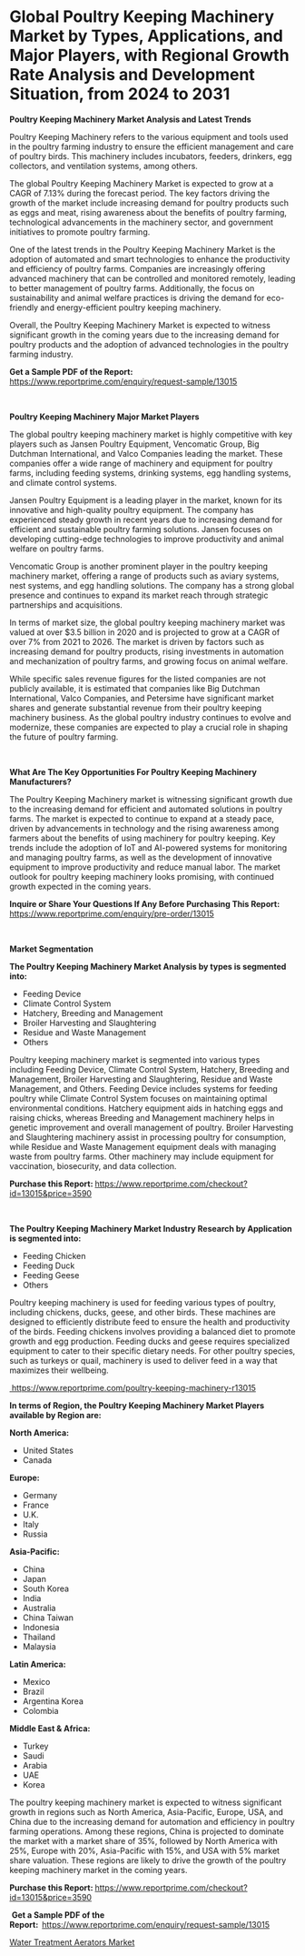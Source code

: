 <p><h1>Global Poultry Keeping Machinery Market by Types, Applications, and Major Players, with Regional Growth Rate Analysis and Development Situation, from 2024 to 2031</h1></p><p><strong>Poultry Keeping Machinery Market Analysis and Latest Trends</strong></p>
<p><p>Poultry Keeping Machinery refers to the various equipment and tools used in the poultry farming industry to ensure the efficient management and care of poultry birds. This machinery includes incubators, feeders, drinkers, egg collectors, and ventilation systems, among others.</p><p>The global Poultry Keeping Machinery Market is expected to grow at a CAGR of 7.13% during the forecast period. The key factors driving the growth of the market include increasing demand for poultry products such as eggs and meat, rising awareness about the benefits of poultry farming, technological advancements in the machinery sector, and government initiatives to promote poultry farming.</p><p>One of the latest trends in the Poultry Keeping Machinery Market is the adoption of automated and smart technologies to enhance the productivity and efficiency of poultry farms. Companies are increasingly offering advanced machinery that can be controlled and monitored remotely, leading to better management of poultry farms. Additionally, the focus on sustainability and animal welfare practices is driving the demand for eco-friendly and energy-efficient poultry keeping machinery.</p><p>Overall, the Poultry Keeping Machinery Market is expected to witness significant growth in the coming years due to the increasing demand for poultry products and the adoption of advanced technologies in the poultry farming industry.</p></p>
<p><strong>Get a Sample PDF of the Report:&nbsp;</strong> <a href="https://www.reportprime.com/enquiry/request-sample/13015">https://www.reportprime.com/enquiry/request-sample/13015</a></p>
<p>&nbsp;</p>
<p><strong>Poultry Keeping Machinery Major Market Players</strong></p>
<p><p>The global poultry keeping machinery market is highly competitive with key players such as Jansen Poultry Equipment, Vencomatic Group, Big Dutchman International, and Valco Companies leading the market. These companies offer a wide range of machinery and equipment for poultry farms, including feeding systems, drinking systems, egg handling systems, and climate control systems.</p><p>Jansen Poultry Equipment is a leading player in the market, known for its innovative and high-quality poultry equipment. The company has experienced steady growth in recent years due to increasing demand for efficient and sustainable poultry farming solutions. Jansen focuses on developing cutting-edge technologies to improve productivity and animal welfare on poultry farms.</p><p>Vencomatic Group is another prominent player in the poultry keeping machinery market, offering a range of products such as aviary systems, nest systems, and egg handling solutions. The company has a strong global presence and continues to expand its market reach through strategic partnerships and acquisitions.</p><p>In terms of market size, the global poultry keeping machinery market was valued at over $3.5 billion in 2020 and is projected to grow at a CAGR of over 7% from 2021 to 2026. The market is driven by factors such as increasing demand for poultry products, rising investments in automation and mechanization of poultry farms, and growing focus on animal welfare.</p><p>While specific sales revenue figures for the listed companies are not publicly available, it is estimated that companies like Big Dutchman International, Valco Companies, and Petersime have significant market shares and generate substantial revenue from their poultry keeping machinery business. As the global poultry industry continues to evolve and modernize, these companies are expected to play a crucial role in shaping the future of poultry farming.</p></p>
<p>&nbsp;</p>
<p><strong>What Are The Key Opportunities For Poultry Keeping Machinery Manufacturers?</strong></p>
<p><p>The Poultry Keeping Machinery market is witnessing significant growth due to the increasing demand for efficient and automated solutions in poultry farms. The market is expected to continue to expand at a steady pace, driven by advancements in technology and the rising awareness among farmers about the benefits of using machinery for poultry keeping. Key trends include the adoption of IoT and AI-powered systems for monitoring and managing poultry farms, as well as the development of innovative equipment to improve productivity and reduce manual labor. The market outlook for poultry keeping machinery looks promising, with continued growth expected in the coming years.</p></p>
<p><strong>Inquire or Share Your Questions If Any Before Purchasing This Report:</strong> <a href="https://www.reportprime.com/enquiry/pre-order/13015">https://www.reportprime.com/enquiry/pre-order/13015</a></p>
<p>&nbsp;</p>
<p><strong>Market Segmentation</strong></p>
<p><strong>The Poultry Keeping Machinery Market Analysis by types is segmented into:</strong></p>
<p><ul><li>Feeding Device</li><li>Climate Control System</li><li>Hatchery, Breeding and Management</li><li>Broiler Harvesting and Slaughtering</li><li>Residue and Waste Management</li><li>Others</li></ul></p>
<p><p>Poultry keeping machinery market is segmented into various types including Feeding Device, Climate Control System, Hatchery, Breeding and Management, Broiler Harvesting and Slaughtering, Residue and Waste Management, and Others. Feeding Device includes systems for feeding poultry while Climate Control System focuses on maintaining optimal environmental conditions. Hatchery equipment aids in hatching eggs and raising chicks, whereas Breeding and Management machinery helps in genetic improvement and overall management of poultry. Broiler Harvesting and Slaughtering machinery assist in processing poultry for consumption, while Residue and Waste Management equipment deals with managing waste from poultry farms. Other machinery may include equipment for vaccination, biosecurity, and data collection.</p></p>
<p><strong>Purchase this Report:&nbsp;</strong><a href="https://www.reportprime.com/checkout?id=13015&price=3590">https://www.reportprime.com/checkout?id=13015&price=3590</a></p>
<p>&nbsp;</p>
<p><strong>The Poultry Keeping Machinery Market Industry Research by Application is segmented into:</strong></p>
<p><ul><li>Feeding Chicken</li><li>Feeding Duck</li><li>Feeding Geese</li><li>Others</li></ul></p>
<p><p>Poultry keeping machinery is used for feeding various types of poultry, including chickens, ducks, geese, and other birds. These machines are designed to efficiently distribute feed to ensure the health and productivity of the birds. Feeding chickens involves providing a balanced diet to promote growth and egg production. Feeding ducks and geese requires specialized equipment to cater to their specific dietary needs. For other poultry species, such as turkeys or quail, machinery is used to deliver feed in a way that maximizes their wellbeing.</p></p>
<p><a href="https://www.reportprime.com/poultry-keeping-machinery-r13015">&nbsp;https://www.reportprime.com/poultry-keeping-machinery-r13015</a></p>
<p><strong>In terms of Region, the Poultry Keeping Machinery Market Players available by Region are:</strong></p>
<p>
    <p> <strong> North America: </strong>
        <ul>
            <li>United States</li>
            <li>Canada</li>
        </ul>
        </p> 
    <p> <strong> Europe: </strong>
        <ul>
            <li>Germany</li>
            <li>France</li>
            <li>U.K.</li>
            <li>Italy</li>
            <li>Russia</li>
        </ul>
        </p> 
    <p> <strong> Asia-Pacific: </strong>
        <ul>
            <li>China</li>
            <li>Japan</li>
            <li>South Korea</li>
            <li>India</li>
            <li>Australia</li>
            <li>China Taiwan</li>
            <li>Indonesia</li>
            <li>Thailand</li>
            <li>Malaysia</li>
        </ul>
        </p> 
    <p> <strong> Latin America: </strong>
        <ul>
            <li>Mexico</li>
            <li>Brazil</li>
            <li>Argentina Korea</li>
            <li>Colombia</li>
        </ul>
        </p> 
    <p> <strong> Middle East & Africa: </strong>
        <ul>
            <li>Turkey</li>
            <li>Saudi</li>
            <li>Arabia</li>
            <li>UAE</li>
            <li>Korea</li>
        </ul>
    </p>
    </p>
<p><p>The poultry keeping machinery market is expected to witness significant growth in regions such as North America, Asia-Pacific, Europe, USA, and China due to the increasing demand for automation and efficiency in poultry farming operations. Among these regions, China is projected to dominate the market with a market share of 35%, followed by North America with 25%, Europe with 20%, Asia-Pacific with 15%, and USA with 5% market share valuation. These regions are likely to drive the growth of the poultry keeping machinery market in the coming years.</p></p>
<p><strong>Purchase this Report: </strong><a href="https://www.reportprime.com/checkout?id=13015&price=3590">https://www.reportprime.com/checkout?id=13015&price=3590</a></p>
<p>&nbsp;<strong>Get a Sample PDF of the Report:&nbsp;&nbsp;</strong><a href="https://www.reportprime.com/enquiry/request-sample/13015">https://www.reportprime.com/enquiry/request-sample/13015</a></p>
<p><strong></strong></p>
<p><p><a href="https://github.com/msLonKoss78/Market-Research-Report-List-1/blob/main/water-treatment-aerators-market.md">Water Treatment Aerators Market</a></p></p>
